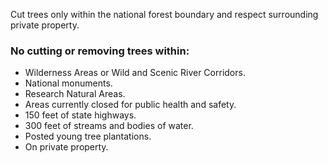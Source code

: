 Cut trees only within the national forest boundary and respect surrounding private property.

### No cutting or removing trees within:
* Wilderness Areas or Wild and Scenic River Corridors.
* National monuments.
* Research Natural Areas.
* Areas currently closed for public health and safety.
* 150 feet of state highways.
* 300 feet of streams and bodies of water.
* Posted young tree plantations.
* On private property.
